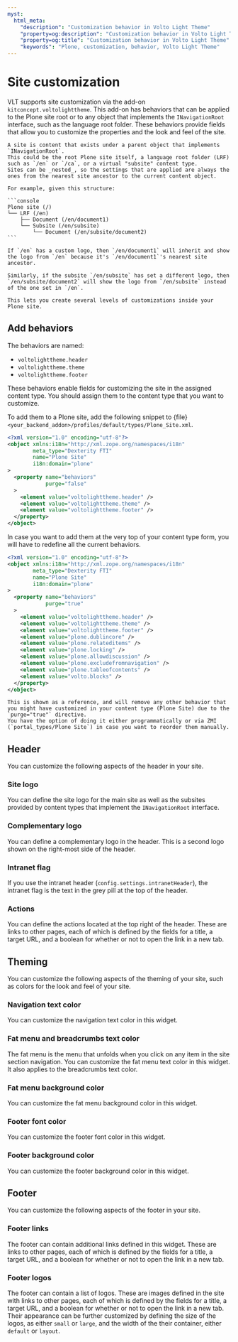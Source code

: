 ```yaml
---
myst:
  html_meta:
    "description": "Customization behavior in Volto Light Theme"
    "property=og:description": "Customization behavior in Volto Light Theme"
    "property=og:title": "Customization behavior in Volto Light Theme"
    "keywords": "Plone, customization, behavior, Volto Light Theme"
---
```


# Site customization

VLT supports site customization via the add-on `kitconcept.voltolighttheme`.
This add-on has behaviors that can be applied to the Plone site root or to any object that implements the `INavigationRoot` interface, such as the language root folder.
These behaviors provide fields that allow you to customize the properties and the look and feel of the site.

````{important}
A site is content that exists under a parent object that implements `INavigationRoot`.
This could be the root Plone site itself, a language root folder (LRF) such as `/en` or `/ca`, or a virtual "subsite" content type.
Sites can be _nested_, so the settings that are applied are always the ones from the nearest site ancestor to the current content object.

For example, given this structure:

```console
Plone site (/)
└── LRF (/en)
    ├── Document (/en/document1)
    └── Subsite (/en/subsite)
        └── Document (/en/subsite/document2)
```

If `/en` has a custom logo, then `/en/document1` will inherit and show the logo from `/en` because it's `/en/document1`'s nearest site ancestor.

Similarly, if the subsite `/en/subsite` has set a different logo, then `/en/subsite/document2` will show the logo from `/en/subsite` instead of the one set in `/en`.

This lets you create several levels of customizations inside your Plone site.
````

## Add behaviors

The behaviors are named:

-   `voltolighttheme.header`
-   `voltolighttheme.theme`
-   `voltolighttheme.footer`

These behaviors enable fields for customizing the site in the assigned content type.
You should assign them to the content type that you want to customize.

To add them to a Plone site, add the following snippet to {file}`<your_backend_addon>/profiles/default/types/Plone_Site.xml`.

```xml
<?xml version="1.0" encoding="utf-8"?>
<object xmlns:i18n="http://xml.zope.org/namespaces/i18n"
        meta_type="Dexterity FTI"
        name="Plone Site"
        i18n:domain="plone"
>
  <property name="behaviors"
            purge="false"
  >
    <element value="voltolighttheme.header" />
    <element value="voltolighttheme.theme" />
    <element value="voltolighttheme.footer" />
  </property>
</object>
```

In case you want to add them at the very top of your content type form, you will have to redefine all the current behaviors.

```xml
<?xml version="1.0" encoding="utf-8"?>
<object xmlns:i18n="http://xml.zope.org/namespaces/i18n"
        meta_type="Dexterity FTI"
        name="Plone Site"
        i18n:domain="plone"
>
  <property name="behaviors"
            purge="true"
  >
    <element value="voltolighttheme.header" />
    <element value="voltolighttheme.theme" />
    <element value="voltolighttheme.footer" />
    <element value="plone.dublincore" />
    <element value="plone.relateditems" />
    <element value="plone.locking" />
    <element value="plone.allowdiscussion" />
    <element value="plone.excludefromnavigation" />
    <element value="plone.tableofcontents" />
    <element value="volto.blocks" />
  </property>
</object>
```

```{note}
This is shown as a reference, and will remove any other behavior that you might have customized in your content type (Plone Site) due to the `purge="true"` directive.
You have the option of doing it either programmatically or via ZMI (`portal_types/Plone Site`) in case you want to reorder them manually.
```

## Header

You can customize the following aspects of the header in your site.

### Site logo

You can define the site logo for the main site as well as the subsites provided by content types that implement the `INavigationRoot` interface.

### Complementary logo

You can define a complementary logo in the header.
This is a second logo shown on the right-most side of the header.

### Intranet flag

If you use the intranet header (`config.settings.intranetHeader`), the intranet flag is the text in the grey pill at the top of the header.

### Actions

You can define the actions located at the top right of the header.
These are links to other pages, each of which is defined by the fields for a title, a target URL, and a boolean for whether or not to open the link in a new tab.


## Theming

You can customize the following aspects of the theming of your site, such as colors for the look and feel of your site.

### Navigation text color

You can customize the navigation text color in this widget.

### Fat menu and breadcrumbs text color

The fat menu is the menu that unfolds when you click on any item in the site section navigation.
You can customize the fat menu text color in this widget.
It also applies to the breadcrumbs text color.

### Fat menu background color

You can customize the fat menu background color in this widget.

### Footer font color

You can customize the footer font color in this widget.

### Footer background color

You can customize the footer background color in this widget.


## Footer

You can customize the following aspects of the footer in your site.

### Footer links

The footer can contain additional links defined in this widget.
These are links to other pages, each of which is defined by the fields for a title, a target URL, and a boolean for whether or not to open the link in a new tab.

### Footer logos

The footer can contain a list of logos.
These are images defined in the site with links to other pages, each of which is defined by the fields for a title, a target URL, and a boolean for whether or not to open the link in a new tab.
Their appearance can be further customized by defining the size of the logos, as either `small` or `large`, and the width of the their container, either `default` or `layout`.
